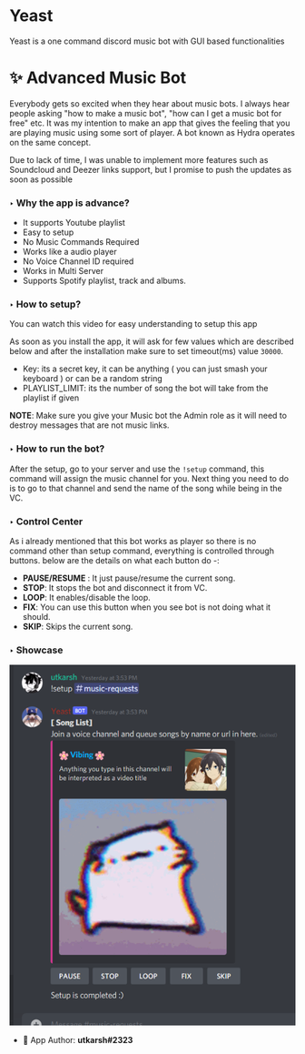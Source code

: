 # Yeast
Yeast is a one command discord music bot with GUI based functionalities

# ✨ Advanced Music Bot
Everybody gets so excited when they hear about music bots. I always hear people asking "how to make a music bot", "how can I get a music bot for free" etc.
It was my intention to make an app that gives the feeling that you are playing music using some sort of player. A bot known as Hydra operates on the same concept.

Due to lack of time, I was unable to implement more features such as Soundcloud and Deezer links support, but I promise to push the updates as soon as possible

### ‣ Why the app is advance?
- It supports Youtube playlist 
- Easy to setup
- No Music Commands Required
- Works like a audio player
- No Voice Channel ID required
- Works in Multi Server
- Supports Spotify playlist, track and albums.

### ‣ How to setup?
You can watch this video for easy understanding to setup this app


As soon as you install the app, it will ask for few values which are described below and after the installation make sure to set timeout(ms) value `30000`.

 - Key: its a secret key, it can be anything ( you can just smash your keyboard ) or can be a random string
 - PLAYLIST_LIMIT: its the number of song the bot will take from the playlist if given

**NOTE**: Make sure you give your Music bot the Admin role as it will need to destroy messages that are not music links.

### ‣ How to run the bot?
After the setup, go to your server and use the `!setup` command, this command will assign the music channel for you.
Next thing you need to do is to go to that channel and send the name of the song while being in the VC.

### ‣ Control Center
As i already mentioned that this bot works as player so there is no command other than setup command, everything is controlled through buttons. below are the details on what each button do -:
- **PAUSE/RESUME** : It just pause/resume the current song.
- **STOP**: It stops the bot and disconnect it from VC.
- **LOOP**: It enables/disable the loop.
- **FIX**: You can use this button when you see bot is not doing what it should.
- **SKIP**: Skips the current song.


### ‣ Showcase
<img src="./readme/gallery/image_1.png" alt="main">


- 💪 App Author: **utkarsh#2323**
